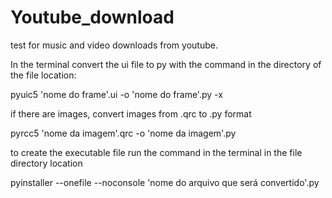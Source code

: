 # Youtube_download
 test for music and video downloads from youtube.

In the terminal convert the ui file to py with the command in the directory of the file location:


pyuic5 'nome do frame'.ui -o 'nome do frame'.py -x


if there are images, convert images from .qrc to .py format


pyrcc5 'nome da imagem'.qrc -o 'nome da imagem'.py


to create the executable file run the command in the terminal in the file directory location


pyinstaller --onefile --noconsole 'nome do arquivo que será convertido'.py

